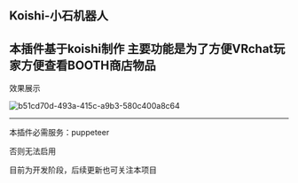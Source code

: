 Koishi-小石机器人
-----------------------------
本插件基于koishi制作
主要功能是为了方便VRchat玩家方便查看BOOTH商店物品
-----------------------------
效果展示

![b51cd70d-493a-415c-a9b3-580c400a8c64](https://github.com/user-attachments/assets/290502f2-6d92-4342-85e4-4fe5f8c50641)

-----------------------------
本插件必需服务：puppeteer

否则无法启用


目前为开发阶段，后续更新也可关注本项目
